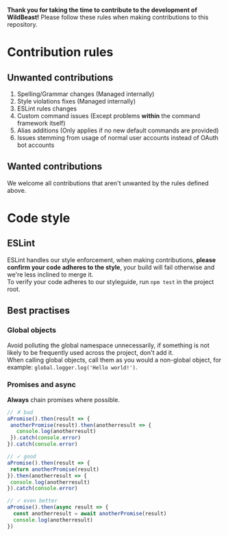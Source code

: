 **Thank you for taking the time to contribute to the development of WildBeast!**
Please follow these rules when making contributions to this repository.

# Contribution rules
## Unwanted contributions
1. Spelling/Grammar changes (Managed internally)
2. Style violations fixes (Managed internally)
3. ESLint rules changes
4. Custom command issues (Except problems **within** the command framework itself)
5. Alias additions (Only applies if no new default commands are provided)
6. Issues stemming from usage of normal user accounts instead of OAuth bot accounts

## Wanted contributions
We welcome all contributions that aren't unwanted by the rules defined above.

# Code style
## ESLint
ESLint handles our style enforcement, when making contributions, **please confirm your code adheres to the style**, your build will fail otherwise and we're less inclined to merge it.   
To verify your code adheres to our styleguide, run `npm test` in the project root.

## Best practises
### Global objects
Avoid polluting the global namespace unnecessarily, if something is not likely to be frequently used across the project, don't add it.   
When calling global objects, call them as you would a non-global object, for example: `global.logger.log('Hello world!')`.

### Promises and async
**Always** chain promises where possible.   
```js
// ✗ bad
aPromise().then(result => {
 anotherPromise(result).then(anotherresult => {
   console.log(anotherresult)
 }).catch(console.error)
}).catch(console.error)
```
```js
// ✓ good
aPromise().then(result => {
 return anotherPromise(result)
}).then(anotherresult => {
 console.log(anotherresult)
}).catch(console.error)
```

```js
// ✓ even better
aPromise().then(async result => {
  const anotherresult = await anotherPromise(result)
  console.log(anotherresult)
})
```